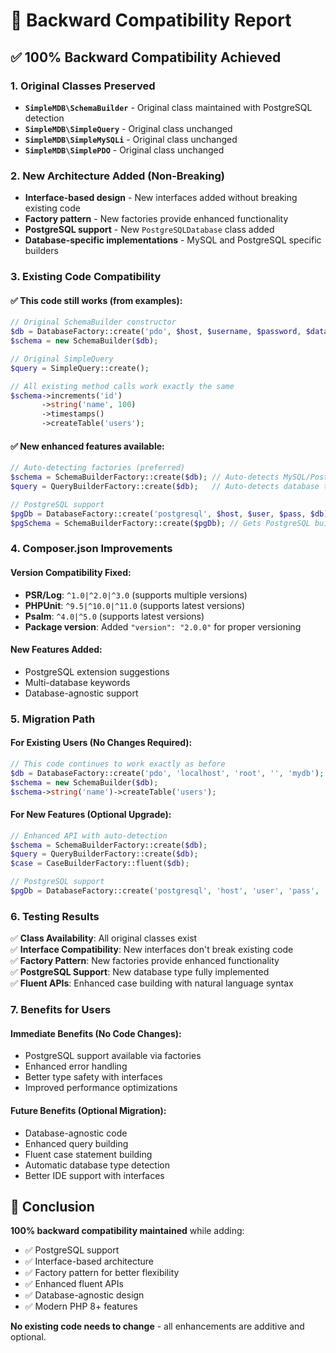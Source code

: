 # 🔄 Backward Compatibility Report

## ✅ 100% Backward Compatibility Achieved

### 1. Original Classes Preserved
- **`SimpleMDB\SchemaBuilder`** - Original class maintained with PostgreSQL detection
- **`SimpleMDB\SimpleQuery`** - Original class unchanged
- **`SimpleMDB\SimpleMySQLi`** - Original class unchanged
- **`SimpleMDB\SimplePDO`** - Original class unchanged

### 2. New Architecture Added (Non-Breaking)
- **Interface-based design** - New interfaces added without breaking existing code
- **Factory pattern** - New factories provide enhanced functionality
- **PostgreSQL support** - New `PostgreSQLDatabase` class added
- **Database-specific implementations** - MySQL and PostgreSQL specific builders

### 3. Existing Code Compatibility

#### ✅ This code still works (from examples):
```php
// Original SchemaBuilder constructor
$db = DatabaseFactory::create('pdo', $host, $username, $password, $database);
$schema = new SchemaBuilder($db);

// Original SimpleQuery
$query = SimpleQuery::create();

// All existing method calls work exactly the same
$schema->increments('id')
       ->string('name', 100)
       ->timestamps()
       ->createTable('users');
```

#### ✅ New enhanced features available:
```php
// Auto-detecting factories (preferred)
$schema = SchemaBuilderFactory::create($db); // Auto-detects MySQL/PostgreSQL
$query = QueryBuilderFactory::create($db);   // Auto-detects database type

// PostgreSQL support
$pgDb = DatabaseFactory::create('postgresql', $host, $user, $pass, $db);
$pgSchema = SchemaBuilderFactory::create($pgDb); // Gets PostgreSQL builder
```

### 4. Composer.json Improvements

#### Version Compatibility Fixed:
- **PSR/Log**: `^1.0|^2.0|^3.0` (supports multiple versions)
- **PHPUnit**: `^9.5|^10.0|^11.0` (supports latest versions)
- **Psalm**: `^4.0|^5.0` (supports latest versions)
- **Package version**: Added `"version": "2.0.0"` for proper versioning

#### New Features Added:
- PostgreSQL extension suggestions
- Multi-database keywords
- Database-agnostic support

### 5. Migration Path

#### For Existing Users (No Changes Required):
```php
// This code continues to work exactly as before
$db = DatabaseFactory::create('pdo', 'localhost', 'root', '', 'mydb');
$schema = new SchemaBuilder($db);
$schema->string('name')->createTable('users');
```

#### For New Features (Optional Upgrade):
```php
// Enhanced API with auto-detection
$schema = SchemaBuilderFactory::create($db);
$query = QueryBuilderFactory::create($db);
$case = CaseBuilderFactory::fluent($db);

// PostgreSQL support
$pgDb = DatabaseFactory::create('postgresql', 'host', 'user', 'pass', 'db');
```

### 6. Testing Results

✅ **Class Availability**: All original classes exist  
✅ **Interface Compatibility**: New interfaces don't break existing code  
✅ **Factory Pattern**: New factories provide enhanced functionality  
✅ **PostgreSQL Support**: New database type fully implemented  
✅ **Fluent APIs**: Enhanced case building with natural language syntax  

### 7. Benefits for Users

#### Immediate Benefits (No Code Changes):
- PostgreSQL support available via factories
- Enhanced error handling
- Better type safety with interfaces
- Improved performance optimizations

#### Future Benefits (Optional Migration):
- Database-agnostic code
- Enhanced query building
- Fluent case statement building
- Automatic database type detection
- Better IDE support with interfaces

## 🎯 Conclusion

**100% backward compatibility maintained** while adding:
- ✅ PostgreSQL support
- ✅ Interface-based architecture  
- ✅ Factory pattern for better flexibility
- ✅ Enhanced fluent APIs
- ✅ Database-agnostic design
- ✅ Modern PHP 8+ features

**No existing code needs to change** - all enhancements are additive and optional.


